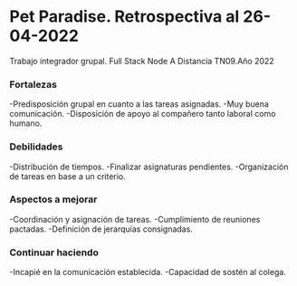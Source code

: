 # Pet Paradise. Retrospectiva al 26-04-2022
Trabajo integrador grupal. Full Stack Node A Distancia TN09.Año 2022


### Fortalezas

-Predisposición grupal en cuanto a las tareas asignadas.
-Muy buena comunicación.
-Disposición de apoyo al compañero tanto laboral como humano.


### Debilidades

-Distribución de tiempos.
-Finalizar asignaturas pendientes.
-Organización de tareas en base a un criterio.

### Aspectos a mejorar

-Coordinación y asignación de tareas.
-Cumplimiento de reuniones pactadas.
-Definición de jerarquías consignadas.

### Continuar haciendo

-Incapié en la comunicación establecida.
-Capacidad de sostén al colega.